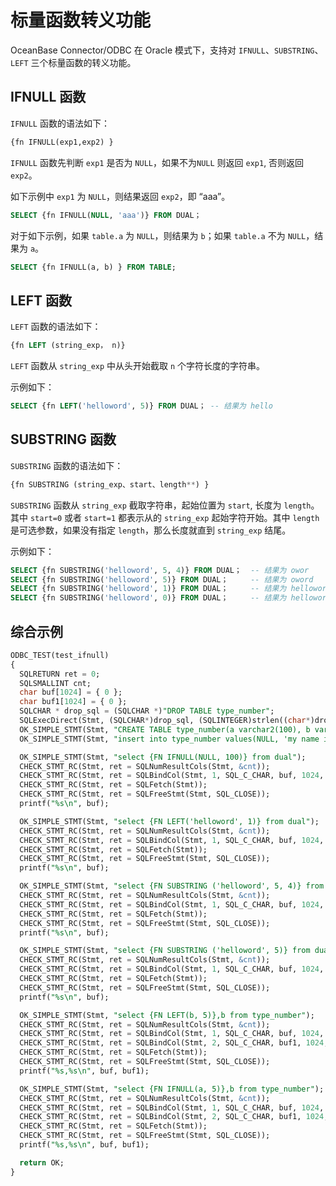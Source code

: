 # 标量函数转义功能

OceanBase Connector/ODBC 在 Oracle 模式下，支持对 `IFNULL`、`SUBSTRING`、`LEFT` 三个标量函数的转义功能。

## IFNULL 函数

`IFNULL` 函数的语法如下：

```sql
{fn IFNULL(exp1,exp2) }
```

`IFNULL` 函数先判断 `exp1` 是否为 `NULL`，如果不为`NULL` 则返回 `exp1`, 否则返回 `exp2`。

如下示例中 `exp1` 为 `NULL`，则结果返回 `exp2`，即 “aaa”。

```sql
SELECT {fn IFNULL(NULL, 'aaa')} FROM DUAL；
```

对于如下示例，如果 `table.a` 为 `NULL`，则结果为 `b`；如果 `table.a` 不为 `NULL`，结果为 `a`。

```sql
SELECT {fn IFNULL(a, b) } FROM TABLE; 
```

## LEFT 函数

`LEFT` 函数的语法如下：

```sql
{fn LEFT (string_exp， n)}
```

`LEFT` 函数从 `string_exp` 中从头开始截取 `n` 个字符长度的字符串。

示例如下：

```sql
SELECT {fn LEFT('helloword', 5)} FROM DUAL； -- 结果为 hello
```

## SUBSTRING 函数

`SUBSTRING` 函数的语法如下：

```sql
{fn SUBSTRING (string_exp、start、length**) }
```

`SUBSTRING` 函数从 `string_exp` 截取字符串，起始位置为 `start`, 长度为 `length`。其中 `start=0` 或者 `start=1` 都表示从的 `string_exp` 起始字符开始。其中 `length` 是可选参数，如果没有指定 `length`，那么长度就直到 `string_exp` 结尾。

示例如下：

```sql
SELECT {fn SUBSTRING('helloword', 5, 4)} FROM DUAL；  -- 结果为 owor
SELECT {fn SUBSTRING('helloword', 5)} FROM DUAL；     -- 结果为 oword
SELECT {fn SUBSTRING('helloword', 1)} FROM DUAL；     -- 结果为 helloword
SELECT {fn SUBSTRING('helloword', 0)} FROM DUAL；     -- 结果为 helloword
```

## 综合示例

```sql
ODBC_TEST(test_ifnull)
{
  SQLRETURN ret = 0;
  SQLSMALLINT cnt;
  char buf[1024] = { 0 };
  char buf1[1024] = { 0 };
  SQLCHAR * drop_sql = (SQLCHAR *)"DROP TABLE type_number";
  SQLExecDirect(Stmt, (SQLCHAR*)drop_sql, (SQLINTEGER)strlen((char*)drop_sql));
  OK_SIMPLE_STMT(Stmt, "CREATE TABLE type_number(a varchar2(100), b varchar2(100))");
  OK_SIMPLE_STMT(Stmt, "insert into type_number values(NULL, 'my name is a')");

  OK_SIMPLE_STMT(Stmt, "select {FN IFNULL(NULL, 100)} from dual");
  CHECK_STMT_RC(Stmt, ret = SQLNumResultCols(Stmt, &cnt));
  CHECK_STMT_RC(Stmt, ret = SQLBindCol(Stmt, 1, SQL_C_CHAR, buf, 1024, NULL));
  CHECK_STMT_RC(Stmt, ret = SQLFetch(Stmt));
  CHECK_STMT_RC(Stmt, ret = SQLFreeStmt(Stmt, SQL_CLOSE));
  printf("%s\n", buf);

  OK_SIMPLE_STMT(Stmt, "select {FN LEFT('helloword', 1)} from dual");
  CHECK_STMT_RC(Stmt, ret = SQLNumResultCols(Stmt, &cnt));
  CHECK_STMT_RC(Stmt, ret = SQLBindCol(Stmt, 1, SQL_C_CHAR, buf, 1024, NULL));
  CHECK_STMT_RC(Stmt, ret = SQLFetch(Stmt));
  CHECK_STMT_RC(Stmt, ret = SQLFreeStmt(Stmt, SQL_CLOSE));
  printf("%s\n", buf);

  OK_SIMPLE_STMT(Stmt, "select {FN SUBSTRING ('helloword', 5, 4)} from dual");
  CHECK_STMT_RC(Stmt, ret = SQLNumResultCols(Stmt, &cnt));
  CHECK_STMT_RC(Stmt, ret = SQLBindCol(Stmt, 1, SQL_C_CHAR, buf, 1024, NULL));
  CHECK_STMT_RC(Stmt, ret = SQLFetch(Stmt));
  CHECK_STMT_RC(Stmt, ret = SQLFreeStmt(Stmt, SQL_CLOSE));
  printf("%s\n", buf);

  OK_SIMPLE_STMT(Stmt, "select {FN SUBSTRING ('helloword', 5)} from dual");
  CHECK_STMT_RC(Stmt, ret = SQLNumResultCols(Stmt, &cnt));
  CHECK_STMT_RC(Stmt, ret = SQLBindCol(Stmt, 1, SQL_C_CHAR, buf, 1024, NULL));
  CHECK_STMT_RC(Stmt, ret = SQLFetch(Stmt));
  CHECK_STMT_RC(Stmt, ret = SQLFreeStmt(Stmt, SQL_CLOSE));
  printf("%s\n", buf);

  OK_SIMPLE_STMT(Stmt, "select {FN LEFT(b, 5)},b from type_number");
  CHECK_STMT_RC(Stmt, ret = SQLNumResultCols(Stmt, &cnt));
  CHECK_STMT_RC(Stmt, ret = SQLBindCol(Stmt, 1, SQL_C_CHAR, buf, 1024, NULL));
  CHECK_STMT_RC(Stmt, ret = SQLBindCol(Stmt, 2, SQL_C_CHAR, buf1, 1024, NULL));
  CHECK_STMT_RC(Stmt, ret = SQLFetch(Stmt));
  CHECK_STMT_RC(Stmt, ret = SQLFreeStmt(Stmt, SQL_CLOSE));
  printf("%s,%s\n", buf, buf1);

  OK_SIMPLE_STMT(Stmt, "select {FN IFNULL(a, 5)},b from type_number");
  CHECK_STMT_RC(Stmt, ret = SQLNumResultCols(Stmt, &cnt));
  CHECK_STMT_RC(Stmt, ret = SQLBindCol(Stmt, 1, SQL_C_CHAR, buf, 1024, NULL));
  CHECK_STMT_RC(Stmt, ret = SQLBindCol(Stmt, 2, SQL_C_CHAR, buf1, 1024, NULL));
  CHECK_STMT_RC(Stmt, ret = SQLFetch(Stmt));
  CHECK_STMT_RC(Stmt, ret = SQLFreeStmt(Stmt, SQL_CLOSE));
  printf("%s,%s\n", buf, buf1);

  return OK;
}
```